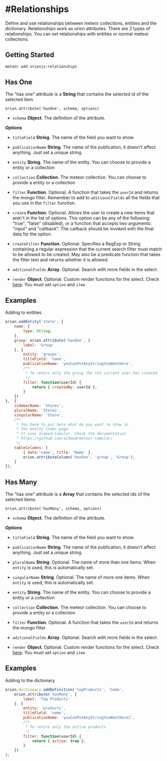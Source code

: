 #Relationships
=============

Define and use relationships between meteor collections, entities and the dictionary.
Relationships work as orion attributes. There are 2 types of relationships. You can 
set relationships with entities or normal meteor collections.

## Getting Started

```sh
meteor add orionjs:relationships
```

## Has One

The "has one" attribute is a **String** that contains the selected id of the selected item.

```
orion.attribute('hasOne', schema, options)
```

- ```schema``` **Object**. The definition of the attribute.

***Options***

- ```titleField``` **String**. The name of the field you want to show.

- ```publicationName``` **String**. The name of the publication, it doesn't 
affect anything. Just set a unique string.

- ```entity``` **String**. The name of the entity. You can choose to provide a entity or a collection

- ```collection``` **Collection**. The meteor collection. You can choose to provide a entity or a collection

- ```filter``` **Function**. Optional. A function that takes the ```userId``` and returns the mongo filter. Remember to add to ```aditionalFields``` all the fields that you use in the ```filter``` function.

- ```create``` **Function**. Optional. Allows the user to create a new items that aren't in the list of options. This option can be any of the following: "true", "false" (disabled), or a function that accepts two arguments: "input" and "callback". The callback should be invoked with the final data for the option.

- ```createFilter``` **Function**. Optional. Specifies a RegExp or String containing a regular expression that the current search filter must match to be allowed to be created. May also be a predicate function that takes the filter text and returns whether it is allowed.

- ```aditionalFields``` **Array**. Optional. Search with more fields in the select.

- ```render``` **Object**. Optional. Custom render functions for the select. Check [here](https://github.com/brianreavis/selectize.js/blob/master/docs/usage.md#rendering). You must set ```option``` and ```item```

## Examples

Adding to entities

```js
orion.addEntity('store', {
    name: {
        type: String,
    },
    group: orion.attribute('hasOne', {
        label: 'Group'
    }, {
        entity: 'groups',
        titleField: 'name',
        publicationName: 'youCanPutAnyStringYouWantHere',
        /**
         * To return only the group the the current user has created
         */
        filter: function(userId) {
            return { createdBy: userId };
        }
    })
},  {
    sidebarName: 'Stores',
    pluralName: 'Stores',
    singularName: 'Store',
    /**
     * You have to put here what do you want to show in
     * the entity index page.
     * It uses aldeed:tabular. Check the documentation
     * https://github.com/aldeed/meteor-tabular/
     */
    tableColumns: [
        { data:'name', title: 'Name' },
        orion.attributeColumn('hasOne', 'group', 'Group'),
    ]
});
```

## Has Many

The "has one" attribute is a **Array** that contains the selected ids of the selected items.

```
orion.attribute('hasMany', schema, options)
```

- ```schema``` **Object**. The definition of the attribute.

***Options***

- ```titleField``` **String**. The name of the field you want to show.

- ```publicationName``` **String**. The name of the publication, it doesn't 
affect anything. Just set a unique string.

- ```pluralName``` **String**. Optional. The name of more than one items. When ```entity``` is used, 
this is automatically set.

- ```singularName``` **String**. Optional. The name of more one items. When ```entity``` is used, 
this is automatically set.

- ```entity``` **String**. The name of the entity. You can choose to provide a entity or a collection

- ```collection``` **Collection**. The meteor collection. You can choose to provide a entity or a collection

- ```filter``` **Function**. Optional. A function that takes the ```userId``` and returns the mongo filter.

- ```aditionalFields``` **Array**. Optional. Search with more fields in the select.

- ```render``` **Object**. Optional. Custom render functions for the select. Check [here](https://github.com/brianreavis/selectize.js/blob/master/docs/usage.md#rendering). You must set ```option``` and ```item```

## Examples

Adding to the dictionary

```js
orion.dictionary.addDefinition('topProducts', 'home', 
    orion.attribute('hasMany', {
        label: 'Top Products'
    }, {
        entity: 'products',
        titleField: 'name',
        publicationName: 'youCanPutAnyStringYouWantHere2',
        /**
         * To return only the active products
         */
        filter: function(userId) {
            return { active: true };
        }
    })
);
```
